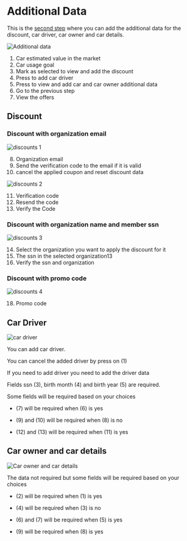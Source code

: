 # Additional Data

This is the [second step](https://insurance.inovola-stage.com/AdditionalData) where you can add the additional data for the discount, car driver, car owner and car details.

![Additional data](/rakeez-docs/images/steps/step2-1.png)

1. Car estimated value in the market
2. Car usage goal
3. Mark as selected to view and add the discount
4. Press to add car driver
5. Press to view and add car and car owner additional data
6. Go to the previous step
7. View the offers

## Discount

### Discount with organization email

![discounts 1](/rakeez-docs/images/steps/step2-discount-1.png)

8. Organization email
9. Send the verification code to the email if it is valid
10. cancel the applied coupon and reset discount data

![discounts 2](/rakeez-docs/images/steps/step2-discount-2.png)

11. Verification code
12. Resend the code
13. Verify the Code

### Discount with organization name and member ssn

![discounts 3](/rakeez-docs/images/steps/step2-discount-3.png)

14. Select the organization you want to apply the discount for it
15. The ssn in the selected organization13
16. Verify the ssn and organization

### Discount with promo code

![discounts 4](/rakeez-docs/images/steps/step2-discount-4.png)

18. Promo code

## Car Driver

![car driver](/rakeez-docs/images/steps/step2-driver-1.png)

You can add car driver.

You can cancel the added driver by press on (1)

If you need to add driver you need to add the driver data

Fields ssn (3), birth month (4) and birth year (5) are required.

Some fields will be required based on your choices

- (7) will be required when (6) is yes

- (9) and (10) will be required when (8) is no

- (12) and (13) will be required when (11) is yes

## Car owner and car details

![Car owner and car details](/rakeez-docs/images/steps/step2-car_owner_and_car_details-1.png)

The data not required but some fields will be required based on your choices

- (2) will be required when (1) is yes

- (4) will be required when (3) is no

- (6) and (7) will be required when (5) is yes

- (9) will be required when (8) is yes
